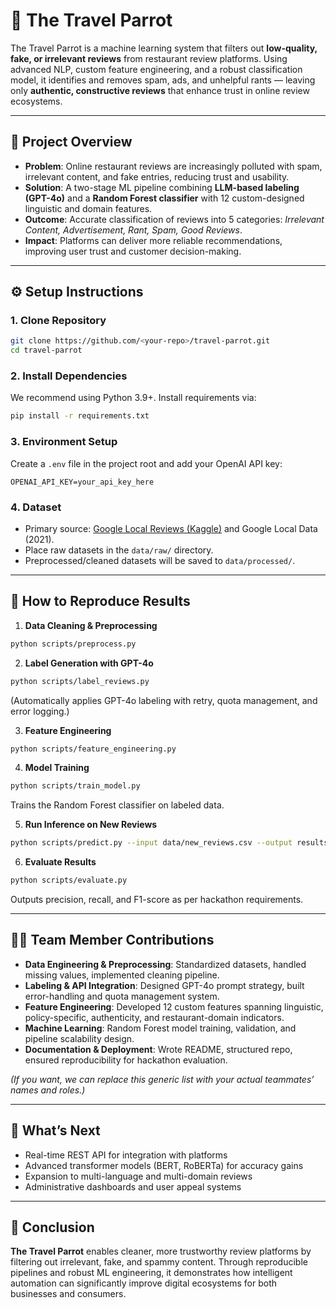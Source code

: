 # 🦜 The Travel Parrot  

The Travel Parrot is a machine learning system that filters out **low-quality, fake, or irrelevant reviews** from restaurant review platforms. Using advanced NLP, custom feature engineering, and a robust classification model, it identifies and removes spam, ads, and unhelpful rants — leaving only **authentic, constructive reviews** that enhance trust in online review ecosystems.  

---

## 🌟 Project Overview  
- **Problem**: Online restaurant reviews are increasingly polluted with spam, irrelevant content, and fake entries, reducing trust and usability.  
- **Solution**: A two-stage ML pipeline combining **LLM-based labeling (GPT-4o)** and a **Random Forest classifier** with 12 custom-designed linguistic and domain features.  
- **Outcome**: Accurate classification of reviews into 5 categories: *Irrelevant Content, Advertisement, Rant, Spam, Good Reviews*.  
- **Impact**: Platforms can deliver more reliable recommendations, improving user trust and customer decision-making.  

---

## ⚙️ Setup Instructions  

### 1. Clone Repository  
```bash
git clone https://github.com/<your-repo>/travel-parrot.git
cd travel-parrot
```

### 2. Install Dependencies  
We recommend using Python 3.9+. Install requirements via:  
```bash
pip install -r requirements.txt
```

### 3. Environment Setup  
Create a `.env` file in the project root and add your OpenAI API key:  
```
OPENAI_API_KEY=your_api_key_here
```

### 4. Dataset  
- Primary source: [Google Local Reviews (Kaggle)](https://www.kaggle.com/datasets) and Google Local Data (2021).  
- Place raw datasets in the `data/raw/` directory.  
- Preprocessed/cleaned datasets will be saved to `data/processed/`.  

---

## 🔄 How to Reproduce Results  

1. **Data Cleaning & Preprocessing**  
```bash
python scripts/preprocess.py
```

2. **Label Generation with GPT-4o**  
```bash
python scripts/label_reviews.py
```
(Automatically applies GPT-4o labeling with retry, quota management, and error logging.)  

3. **Feature Engineering**  
```bash
python scripts/feature_engineering.py
```

4. **Model Training**  
```bash
python scripts/train_model.py
```
Trains the Random Forest classifier on labeled data.  

5. **Run Inference on New Reviews**  
```bash
python scripts/predict.py --input data/new_reviews.csv --output results/classified_reviews.csv
```

6. **Evaluate Results**  
```bash
python scripts/evaluate.py
```
Outputs precision, recall, and F1-score as per hackathon requirements.  

---

## 👩‍💻 Team Member Contributions  

- **Data Engineering & Preprocessing**: Standardized datasets, handled missing values, implemented cleaning pipeline.  
- **Labeling & API Integration**: Designed GPT-4o prompt strategy, built error-handling and quota management system.  
- **Feature Engineering**: Developed 12 custom features spanning linguistic, policy-specific, authenticity, and restaurant-domain indicators.  
- **Machine Learning**: Random Forest model training, validation, and pipeline scalability design.  
- **Documentation & Deployment**: Wrote README, structured repo, ensured reproducibility for hackathon evaluation.  

*(If you want, we can replace this generic list with your actual teammates’ names and roles.)*  

---

## 🔮 What’s Next  
- Real-time REST API for integration with platforms  
- Advanced transformer models (BERT, RoBERTa) for accuracy gains  
- Expansion to multi-language and multi-domain reviews  
- Administrative dashboards and user appeal systems  

---

## 📌 Conclusion  
**The Travel Parrot** enables cleaner, more trustworthy review platforms by filtering out irrelevant, fake, and spammy content. Through reproducible pipelines and robust ML engineering, it demonstrates how intelligent automation can significantly improve digital ecosystems for both businesses and consumers.  
